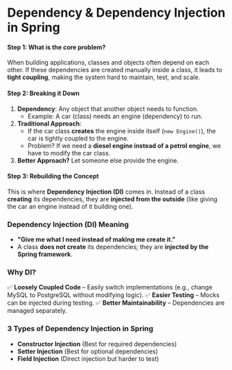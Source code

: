 # Dependency & Dependency Injection in Spring

#### **Step 1: What is the core problem?**

When building applications, classes and objects often depend on each other. If these dependencies are created manually inside a class, it leads to **tight coupling**, making the system hard to maintain, test, and scale.

#### **Step 2: Breaking it Down**

1. **Dependency**: Any object that another object needs to function.
   * Example: A car (class) needs an engine (dependency) to run.
2. **Traditional Approach**:
   * If the car class **creates** the engine inside itself (`new Engine()`), the car is tightly coupled to the engine.
   * Problem? If we need a **diesel engine instead of a petrol engine**, we have to modify the car class.
3. **Better Approach?** Let someone else provide the engine.

#### **Step 3: Rebuilding the Concept**

This is where **Dependency Injection (DI)** comes in. Instead of a class **creating** its dependencies, they are **injected from the outside** (like giving the car an engine instead of it building one).

### **Dependency Injection (DI) Meaning**

* **"Give me what I need instead of making me create it."**
* A class **does not create** its dependencies; they are **injected by the Spring framework**.

### **Why DI?**

✅ **Loosely Coupled Code** – Easily switch implementations (e.g., change MySQL to PostgreSQL without modifying logic).
✅ **Easier Testing** – Mocks can be injected during testing.
✅ **Better Maintainability** – Dependencies are managed separately.

### **3 Types of Dependency Injection in Spring**

* **Constructor Injection** (Best for required dependencies)
* **Setter Injection** (Best for optional dependencies)
* **Field Injection** (Direct injection but harder to test)
